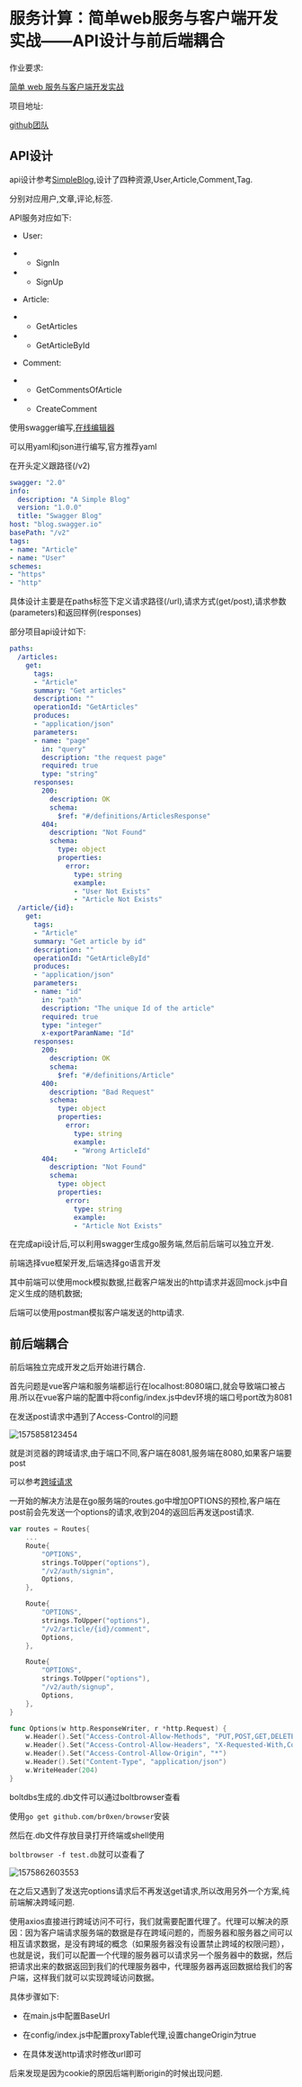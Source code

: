 # 服务计算：简单web服务与客户端开发实战——API设计与前后端耦合

作业要求:

[简单 web 服务与客户端开发实战](<https://pmlpml.github.io/ServiceComputingOnCloud/ex-services>)

项目地址:

[github团队](<https://github.com/Happy726ZZZ>)

## API设计

api设计参考[SimpleBlog](<https://gostbops.github.io/API-doc/>),设计了四种资源,User,Article,Comment,Tag.

分别对应用户,文章,评论,标签.

API服务对应如下:

- User:
- - SignIn

- - SignUp

- Article:

- - GetArticles

- - GetArticleById

- Comment:

- - GetCommentsOfArticle

- - CreateComment

使用swagger编写,[在线编辑器](<http://editor.swagger.io/>)

可以用yaml和json进行编写,官方推荐yaml

在开头定义跟路径(/v2)

```yaml
swagger: "2.0"
info:
  description: "A Simple Blog"
  version: "1.0.0"
  title: "Swagger Blog"
host: "blog.swagger.io"
basePath: "/v2"
tags:
- name: "Article"
- name: "User"
schemes:
- "https"
- "http"
```

具体设计主要是在paths标签下定义请求路径(/url),请求方式(get/post),请求参数(parameters)和返回样例(responses)

部分项目api设计如下:

```yaml
paths:
  /articles:
    get:
      tags:
      - "Article"
      summary: "Get articles"
      description: ""
      operationId: "GetArticles"
      produces:
      - "application/json"
      parameters:
      - name: "page"
        in: "query"
        description: "the request page"
        required: true
        type: "string"
      responses:
        200:
          description: OK
          schema:
            $ref: "#/definitions/ArticlesResponse"
        404:
          description: "Not Found"
          schema:
            type: object
            properties:
              error: 
                type: string
                example:
                - "User Not Exists"
                - "Article Not Exists"
  /article/{id}:
    get:
      tags:
      - "Article"
      summary: "Get article by id"
      description: ""
      operationId: "GetArticleById"
      produces:
      - "application/json"
      parameters:
      - name: "id"
        in: "path"
        description: "The unique Id of the article"
        required: true
        type: "integer"
        x-exportParamName: "Id"
      responses:
        200:
          description: OK
          schema:
            $ref: "#/definitions/Article"
        400:
          description: "Bad Request"
          schema:
            type: object
            properties:
              error: 
                type: string
                example:
                - "Wrong ArticleId"
        404:
          description: "Not Found"
          schema:
            type: object
            properties:
              error: 
                type: string
                example:
                - "Article Not Exists"
```

在完成api设计后,可以利用swagger生成go服务端,然后前后端可以独立开发.

前端选择vue框架开发,后端选择go语言开发

其中前端可以使用mock模拟数据,拦截客户端发出的http请求并返回mock.js中自定义生成的随机数据;

后端可以使用postman模拟客户端发送的http请求.

## 前后端耦合

前后端独立完成开发之后开始进行耦合.

首先问题是vue客户端和服务端都运行在localhost:8080端口,就会导致端口被占用.所以在vue客户端的配置中将config/index.js中dev环境的端口号port改为8081

在发送post请求中遇到了Access-Control的问题

![1575858123454](img/1575858123454.png)

就是浏览器的跨域请求,由于端口不同,客户端在8081,服务端在8080,如果客户端要post

可以参考[跨域请求](<https://www.jianshu.com/p/89a377c52b48>)

一开始的解决方法是在go服务端的routes.go中增加OPTIONS的预检,客户端在post前会先发送一个options的请求,收到204的返回后再发送post请求.

```go
var routes = Routes{
    ...
	Route{
		"OPTIONS",
		strings.ToUpper("options"),
		"/v2/auth/signin",
		Options,
	},

	Route{
		"OPTIONS",
		strings.ToUpper("options"),
		"/v2/article/{id}/comment",
		Options,
	},

	Route{
		"OPTIONS",
		strings.ToUpper("options"),
		"/v2/auth/signup",
		Options,
	},
}

func Options(w http.ResponseWriter, r *http.Request) {
	w.Header().Set("Access-Control-Allow-Methods", "PUT,POST,GET,DELETE,OPTIONS")
	w.Header().Set("Access-Control-Allow-Headers", "X-Requested-With,Content-Type,Authorization")
	w.Header().Set("Access-Control-Allow-Origin", "*")
	w.Header().Set("Content-Type", "application/json")
	w.WriteHeader(204)
}
```

boltdbs生成的.db文件可以通过boltbrowser查看

使用`go get github.com/br0xen/browser`安装

然后在.db文件存放目录打开终端或shell使用

`boltbrowser -f test.db`就可以查看了

![1575862603553](img/1575862603553.png)

在之后又遇到了发送完options请求后不再发送get请求,所以改用另外一个方案,纯前端解决跨域问题.

使用axios直接进行跨域访问不可行，我们就需要配置代理了。代理可以解决的原因：因为客户端请求服务端的数据是存在跨域问题的，而服务器和服务器之间可以相互请求数据，是没有跨域的概念（如果服务器没有设置禁止跨域的权限问题），也就是说，我们可以配置一个代理的服务器可以请求另一个服务器中的数据，然后把请求出来的数据返回到我们的代理服务器中，代理服务器再返回数据给我们的客户端，这样我们就可以实现跨域访问数据。

具体步骤如下:

- 在main.js中配置BaseUrl

- 在config/index.js中配置proxyTable代理,设置changeOrigin为true
- 在具体发送http请求时修改url即可

后来发现是因为cookie的原因后端判断origin的时候出现问题.